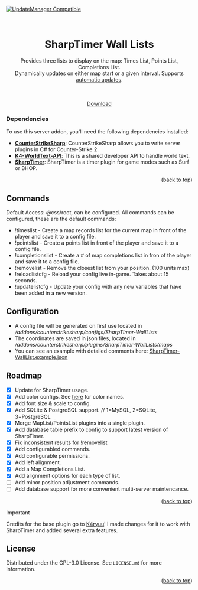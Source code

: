 <a name="readme-top"></a>
[![UpdateManager Compatible](https://img.shields.io/badge/CS2-UpdateManager-darkgreen)](https://github.com/Kandru/cs2-update-manager/)
<!-- PROJECT LOGO -->
<br />
<div align="center">
  <h1 align="center">SharpTimer Wall Lists</h1>
  <a align="center">Provides three lists to display on the map: Times List, Points List, Completions List.<br>Dynamically updates on either map start or a given interval. Supports <a href="https://github.com/Kandru/cs2-update-manager">automatic updates</a>.</a><br>
  <br>
  <img src="https://files.catbox.moe/mjhgo0.png" alt="" style="margin: 0;">

  <p align="center">
    <br />
    <a href="https://github.com/M-archand/SharpTimer-WallLists/releases/tag/1.0.5">Download</a>
  </p>
</div>

<!-- ABOUT THE PROJECT -->

### Dependencies

To use this server addon, you'll need the following dependencies installed:

- [**CounterStrikeSharp**](https://github.com/roflmuffin/CounterStrikeSharp/releases): CounterStrikeSharp allows you to write server plugins in C# for Counter-Strike 2.
- [**K4-WorldText-API**](https://github.com/K4ryuu/K4-WorldText-API): This is a shared developer API to handle world text.
- [**SharpTimer**](https://github.com/Letaryat/poor-sharptimer): SharpTimer is a timer plugin for game modes such as Surf or BHOP.
  
<p align="right">(<a href="#readme-top">back to top</a>)</p>

<!-- COMMANDS -->

## Commands

Default Access: @css/root, can be configured.
All commands can be configured, these are the default commands:
- !timeslist  - Create a map records list for the current map in front of the player and save it to a config file.
- !pointslist - Create a points list in front of the player and save it to a config file.
- !completionslist - Create a # of map completions list in fron of the player and save it to a config file.
- !removelist - Remove the closest list from your position. (100 units max)
- !reloadlistcfg - Reload your config live in-game. Takes about 15 seconds.
- !updatelistcfg - Update your config with any new variables that have been added in a new version.

<!-- CONFIG -->

## Configuration

- A config file will be generated on first use located in _/addons/counterstrikesharp/configs/SharpTimer-WallLists_
- The coordinates are saved in json files, located in _/addons/counterstrikesharp/plugins/SharpTimer-WallLists/maps_
- You can see an example with detailed comments here: [SharpTimer-WallList.example.json](https://github.com/M-archand/SharpTimer-WallLists/blob/WallLists/SharpTimer-WallLists.example.json)
<!-- ROADMAP -->

## Roadmap

- [X] Update for SharpTimer usage.
- [X] Add color configs. See [here](https://i.sstatic.net/lsuz4.png) for color names.
- [X] Add font size & scale to config.
- [X] Add SQLite & PostgreSQL support. // 1=MySQL, 2=SQLite, 3=PostgreSQL
- [X] Merge MapList/PointsList plugins into a single plugin.
- [X] Add database table prefix to config to support latest version of SharpTimer.
- [X] Fix inconsistent results for !removelist
- [X] Add configurabled commands.
- [X] Add configurable permissions.
- [X] Add left alignment.
- [X] Add a Map Completions List.
- [X] Add alignment options for each type of list.
- [ ] Add minor position adjustment commands.
- [ ] Add database support for more convenient multi-server maintencance.

<p align="right">(<a href="#readme-top">back to top</a>)</p>

> [!IMPORTANT]
> Credits for the base plugin go to [K4ryuu](https://github.com/K4ryuu)! I made changes for it to work with SharpTimer and added several extra features.

<!-- LICENSE -->

## License

Distributed under the GPL-3.0 License. See `LICENSE.md` for more information.

<p align="right">(<a href="#readme-top">back to top</a>)</p>
